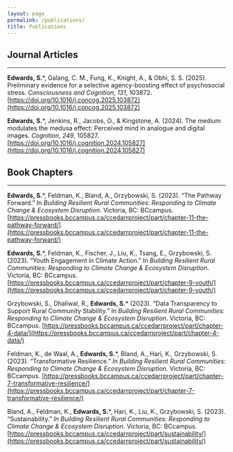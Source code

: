```yaml
---
layout: page
permalink: /publications/
title: Publications
---
```



## Journal Articles 
---

**Edwards, S.***, Galang, C. M., Fung, K., Knight, A., & Obhi, S. S. (2025). Preliminary evidence for a selective agency-boosting effect of psychosocial stress. _Consciousness and Cognition_, _131_, 103872. [https://doi.org/10.1016/j.concog.2025.103872](https://doi.org/10.1016/j.concog.2025.103872)

**Edwards, S.***, Jenkins, R., Jacobs, O., & Kingstone, A. (2024). The medium modulates the medusa effect: Perceived mind in analogue and digital images. _Cognition_, _249_, 105827. [https://doi.org/10.1016/j.cognition.2024.105827](https://doi.org/10.1016/j.cognition.2024.105827)


## Book Chapters 
---

**Edwards, S.***, Feldman, K., Bland, A., Grzybowski, S. (2023). “The Pathway Forward.” In _Building Resilient Rural Communities: Responding to Climate Change & Ecosystem Disruption_. Victoria, BC: BCcampus. [https://pressbooks.bccampus.ca/ccedarrproject/part/chapter-11-the-pathway-forward/](https://pressbooks.bccampus.ca/ccedarrproject/part/chapter-11-the-pathway-forward/)

**Edwards, S.***, Feldman, K., Fischer, J., Liu, K., Tsang, E., Grzybowski, S. (2023). “Youth Engagement in Climate Action.” In _Building Resilient Rural Communities: Responding to Climate Change & Ecosystem Disruption_. Victoria, BC: BCcampus. [https://pressbooks.bccampus.ca/ccedarrproject/part/chapter-9-youth/](https://pressbooks.bccampus.ca/ccedarrproject/part/chapter-9-youth/) 

Grzybowski, S., Dhaliwal, R., **Edwards, S.*** (2023). “Data Transparency to Support Rural Community Stability.” In _Building Resilient Rural Communities: Responding to Climate Change & Ecosystem Disruption_. Victoria, BC: BCcampus. [https://pressbooks.bccampus.ca/ccedarrproject/part/chapter-4-data/](https://pressbooks.bccampus.ca/ccedarrproject/part/chapter-4-data/)

Feldman, K., de Waal, A., **Edwards, S.***, Bland, A., Hari, K., Grzybowski, S. (2023). “Transformative Resilience.” _In Building Resilient Rural Communities: Responding to Climate Change & Ecosystem Disruption_. Victoria, BC: BCcampus. [https://pressbooks.bccampus.ca/ccedarrproject/part/chapter-7-transformative-resilience/](https://pressbooks.bccampus.ca/ccedarrproject/part/chapter-7-transformative-resilience/) 

Bland, A., Feldman, K., **Edwards, S.***, Hari, K., Liu, K., Grzybowski, S. (2023). “Sustainability.” _In Building Resilient Rural Communities: Responding to Climate Change & Ecosystem Disruption_. Victoria, BC: BCcampus. [https://pressbooks.bccampus.ca/ccedarrproject/part/sustainability/](https://pressbooks.bccampus.ca/ccedarrproject/part/sustainability/)
